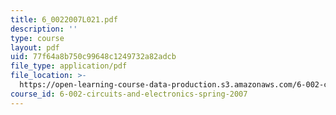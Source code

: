 ```yaml
---
title: 6_0022007L021.pdf
description: ''
type: course
layout: pdf
uid: 77f64a8b750c99648c1249732a82adcb
file_type: application/pdf
file_location: >-
  https://open-learning-course-data-production.s3.amazonaws.com/6-002-circuits-and-electronics-spring-2007/77f64a8b750c99648c1249732a82adcb_6_0022007L021.pdf
course_id: 6-002-circuits-and-electronics-spring-2007
---
```

